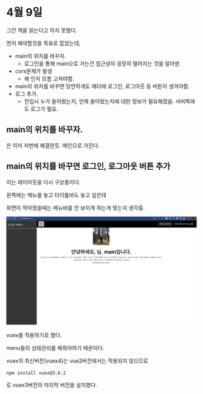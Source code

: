 # 4월 9일

그간 책을 읽는다고 하지 못했다.

먼저 해야할것을 목표로 잡았는데,

- main의 위치를 바꾸자.
  - 로그인을 통해 main으로 가는건 접근성이 굉장히 떨어지는 것을 알아싿.
- cors문제가 발생
  - 왜 인지 모름 고쳐야함.
- main의 위치를 바꾸면 당연하게도 헤더에 로그인, 로그아웃 등 버튼이 생겨야함.
- 로그 추가.
  - 진입시 누가 들어왔는지, 언제 들어왔는지에 대한 정보가 필요해졌음. 서버쪽에도 로그가 필요.
## main의 위치를 바꾸자.

은 이미 저번에 해결한듯. 메인으로 가진다.

## main의 위치를 바꾸면 로그인, 로그아웃 버튼 추가

이는 레이아웃을 다시 구상중이다.

왼쪽에는 메뉴를 놓고 타이틀바도 놓고 싶은데

화면이 작아졌을때는 메뉴바를 안 보이게 하는게 맞는지 생각중.

![](img/4월9일레이아웃구상도.png)


vuex를 적용하기로 했다.

menu들의 상태관리를 해줘야하기 때문이다.

vuex의 최신버전(vuex4)는 vue2버전에서는 적용되지 않으므로 

```bash
npm install vuex@3.6.2
```

로 vuex3버전의 마지막 버전을 설치했다.
